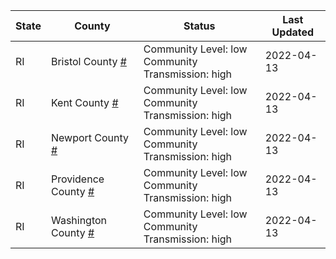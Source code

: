 State | County | Status | Last Updated
--- | --- | --- | --- 
RI | Bristol County <a href="#bristol_county">#</a> | <a name="bristol_county"></a>Community Level: low<br/>Community Transmission: high | 2022-04-13
RI | Kent County <a href="#kent_county">#</a> | <a name="kent_county"></a>Community Level: low<br/>Community Transmission: high | 2022-04-13
RI | Newport County <a href="#newport_county">#</a> | <a name="newport_county"></a>Community Level: low<br/>Community Transmission: high | 2022-04-13
RI | Providence County <a href="#providence_county">#</a> | <a name="providence_county"></a>Community Level: low<br/>Community Transmission: high | 2022-04-13
RI | Washington County <a href="#washington_county">#</a> | <a name="washington_county"></a>Community Level: low<br/>Community Transmission: high | 2022-04-13
